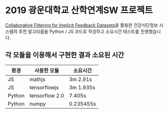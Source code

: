 # 2019 광운대학교 산학연계SW 프로젝트

[Collaborative Filtering for Implicit Feedback Datasets](http://yifanhu.net/PUB/cf.pdf)을 활용한 건강식단정보 시스템의 추천 알고리즘을 Python / JS 코드로 작성하고 소요시간 테스트를 진행했습니다.

## 각 모듈을 이용해서 구현한 결과 소요된 시간

환경 | 사용한 모듈 | 소요시간
--- | -------- | ------
JS|mathjs|3m 2.91s
JS|tensorflowjs|3m 1.935s
Python|tensorflow 2.0|7.405s
Python|numpy|0.235455s
